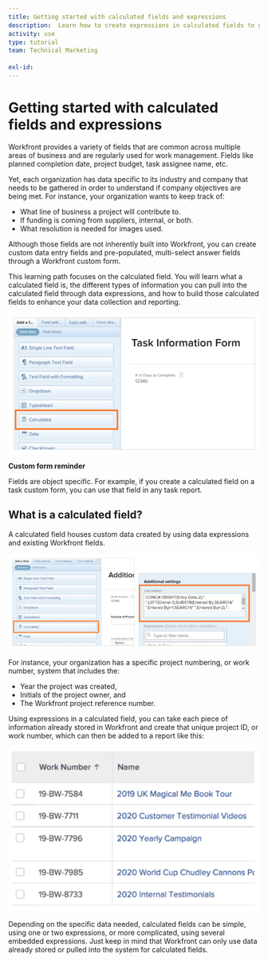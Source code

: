 ```yaml
---
title: Getting started with calculated fields and expressions
description:  Learn how to create expressions in calculated fields to gather unique custom data about the work being done for your organization.
activity: use
type: tutorial
team: Technical Marketing

exl-id: 
---
```

# Getting started with calculated fields and expressions

<!-- **Note**: The expression examples shown are simple and some may be mitigated by fields already supplied by Adobe Workfront. However, the examples are used to illustrate the foundational knowledge needed in order to build expressions in Workfront.-->

Workfront provides a variety of fields that are common across multiple areas of business and are regularly used for work management. Fields like planned completion date, project budget, task assignee name, etc.

Yet, each organization has data specific to its industry and company that needs to be gathered in order to understand if company objectives are being met. For instance, your organization wants to keep track of:

* What line of business a project will contribute to.
* If funding is coming from suppliers, internal, or both.
* What resolution is needed for images used.

Although those fields are not inherently built into Workfront, you can create custom data entry fields and pre-populated, multi-select answer fields through a Workfront custom form.

This learning path focuses on the calculated field. You will learn what a calculated field is, the different types of information you can pull into the calculated field through data expressions, and how to build those calculated fields to enhance your data collection and reporting.

![Resource management setups one pager](assets/GS01.png)

**Custom form reminder**

Fields are object specific. For example, if you create a calculated field on a task custom form, you can use that field in any task report.

## What is a calculated field?

A calculated field houses custom data created by using data expressions and existing Workfront fields. 

![Workload balancer with utilization report](assets/GS02.png)

For instance, your organization has a specific project numbering, or work number, system that includes the:

* Year the project was created,
* Initials of the project owner, and
* The Workfront project reference number.


Using expressions in a calculated field, you can take each piece of information already stored in Workfront and create that unique project ID, or work number, which can then be added to a report like this:

![Workload balancer with utilization report](assets/GS03.png)

Depending on the specific data needed, calculated fields can be simple, using one or two expressions, or more complicated, using several embedded expressions. Just keep in mind that Workfront can only use data already stored or pulled into the system for calculated fields.

